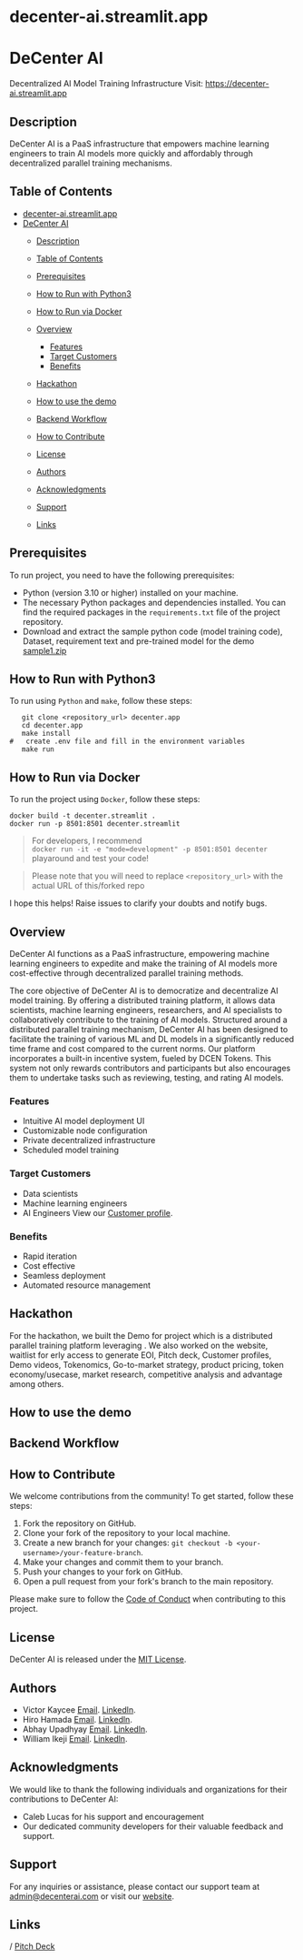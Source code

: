 # decenter-ai.streamlit.app

# DeCenter AI

Decentralized AI Model Training Infrastructure
Visit: https://decenter-ai.streamlit.app

## Description

DeCenter AI is a PaaS infrastructure that empowers machine learning engineers to train AI models more quickly and
affordably through decentralized parallel training mechanisms.

## Table of Contents

- [decenter-ai.streamlit.app](#decenter-aistreamlitapp)
- [DeCenter AI](#decenter-ai)
  - [Description](#description)
  - [Table of Contents](#table-of-contents)
  - [Prerequisites](#prerequisites)
  - [How to Run with Python3](#how-to-run-with-python3)
  - [How to Run via Docker](#how-to-run-via-docker)
  - [Overview](#overview)
    - [Features](#features)
    - [Target Customers](#target-customers)
    - [Benefits](#benefits)
  - [Hackathon](#hackathon)
  - [How to use the demo](#how-to-use-the-demo)
  - [Backend Workflow](#backend-workflow)

  - [How to Contribute](#how-to-contribute)
  - [License](#license)
  - [Authors](#authors)
  - [Acknowledgments](#acknowledgments)
  - [Support](#support)
  - [Links](#links)

## Prerequisites

To run project, you need to have the following prerequisites:

- Python (version 3.10 or higher) installed on your machine.
- The necessary Python packages and dependencies installed. You can find the required packages in the `requirements.txt`
  file of the project repository.
- Download and extract the sample python code (model training code), Dataset, requirement text and pre-trained model for
  the demo [sample1.zip](https://github.com/DeCenter-AI/decenter-ai.streamlit.app//files/12517829/sample1.zip)

## How to Run with Python3

To run using `Python` and `make`, follow these steps:

```shell
   git clone <repository_url> decenter.app
   cd decenter.app
   make install
#   create .env file and fill in the environment variables
   make run
```

## How to Run via Docker

To run the project using `Docker`, follow these steps:

```shell
docker build -t decenter.streamlit .
docker run -p 8501:8501 decenter.streamlit
```

> For developers,
> I recommend <br>
> ```docker run -it -e "mode=development" -p 8501:8501 decenter``` <br>
> playaround and test your code!


> Please note that you will need to replace `<repository_url>` with the actual URL of this/forked repo

I hope this helps! Raise issues to clarify your doubts and notify bugs.

## Overview

DeCenter AI functions as a PaaS infrastructure, empowering machine learning engineers to expedite and make the training
of AI models more cost-effective through decentralized parallel training methods.

The core objective of DeCenter AI is to democratize and decentralize AI model training. By offering a distributed
training platform, it allows data scientists, machine learning engineers, researchers, and AI specialists to
collaboratively contribute to the training of AI models. Structured around a distributed parallel training mechanism,
DeCenter AI has been designed to facilitate the training of various ML and DL models in a significantly reduced time
frame and cost compared to the current norms.
Our platform incorporates a built-in incentive system, fueled by DCEN Tokens. This system not only rewards contributors
and participants but also encourages them to undertake tasks such as reviewing, testing, and rating AI models.

### Features

- Intuitive AI model deployment UI
- Customizable node configuration
- Private decentralized infrastructure
- Scheduled model training

### Target Customers

- Data scientists
- Machine learning engineers
- AI Engineers
  View
  our [Customer profile](https://www.canva.com/design/DAFri_nB4wo/eI4WrI2aQGyfy6T1bx4ZTQ/view?utm_content=DAFri_nB4wo&utm_campaign=designshare&utm_medium=link&utm_source=publishsharelink).

### Benefits

- Rapid iteration
- Cost effective
- Seamless deployment
- Automated resource management

## Hackathon

For the hackathon, we built the Demo for project which is a distributed parallel training platform leveraging . We also worked on the website, waitlist for erly access to generate EOI,
Pitch deck, Customer profiles, Demo videos, Tokenomics, Go-to-market strategy, product pricing, token economy/usecase,
market research, competitive analysis and advantage among others.

## How to use the demo



## Backend Workflow




## How to Contribute

We welcome contributions from the community! To get started, follow these steps:

1. Fork the repository on GitHub.
2. Clone your fork of the repository to your local machine.
3. Create a new branch for your changes: `git checkout -b <your-username>/your-feature-branch`.
4. Make your changes and commit them to your branch.
5. Push your changes to your fork on GitHub.
6. Open a pull request from your fork's branch to the main repository.

Please make sure to follow the [Code of Conduct](./CODE_OF_CONDUCT.md) when contributing to this project.

## License

DeCenter AI is released under the [MIT License](https://opensource.org/licenses/MIT).

## Authors

- Victor Kaycee [Email](victorkaycee17@gmail.com).  [Linkedln](https://www.linkedin.com/in/victor-kaycee).
- Hiro Hamada  [Email](laciferin@gmail.com).  [Linkedln](http://linkedin.com/in/laciferin/).
- Abhay Upadhyay  [Email](abhay281103@gmail.com).  [Linkedln](https://www.linkedin.com/in/au2811/).
- William Ikeji  [Email](williamikeji@gmail.com).  [Linkedln](https://www.linkedin.com/in/codypharm/).

## Acknowledgments

We would like to thank the following individuals and organizations for their contributions to DeCenter AI:

- Caleb Lucas for his support and encouragement
- Our dedicated community developers for their valuable feedback and support.

## Support

For any inquiries or assistance, please contact our support team at admin@decenterai.com or visit
our [website](https://decenterai.com/).

## Links

/  [Pitch Deck](https://www.canva.com/design/DAFqtW99aQA/JaMUR8Gc23ODJXcEd6PGMw/view?utm_content=DAFqtW99aQA&utm_campaign=designshare&utm_medium=link&utm_source=publishsharelink)
